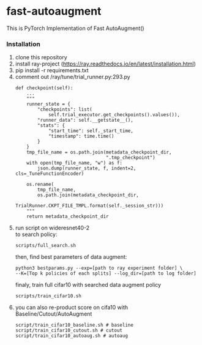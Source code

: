 # fast-autoaugment

This is PyTorch Implementation of Fast AutoAugment()

### Installation
1. clone this repository
2. install ray-project (https://ray.readthedocs.io/en/latest/installation.html)
3. pip install -r requirements.txt
4. comment out /ray/tune/trial_runner.py:293.py
    ```
    def checkpoint(self):
        ...
        """
        runner_state = {
            "checkpoints": list(
                self.trial_executor.get_checkpoints().values()),
            "runner_data": self.__getstate__(),
            "stats": {
                "start_time": self._start_time,
                "timestamp": time.time()
            }
        }
        tmp_file_name = os.path.join(metadata_checkpoint_dir,
                                     ".tmp_checkpoint")
        with open(tmp_file_name, "w") as f:
            json.dump(runner_state, f, indent=2, cls=_TuneFunctionEncoder)

        os.rename(
            tmp_file_name,
            os.path.join(metadata_checkpoint_dir,
                         TrialRunner.CKPT_FILE_TMPL.format(self._session_str)))
        """
        return metadata_checkpoint_dir
    ```
5. run script on wideresnet40-2  
    to search policy:
    ```shell
    scripts/full_search.sh
    ```  
    then, find best parameters of data augment:
    ```shell
    python3 bestparams.py --exp=[path to ray experiment folder] \
    --K=[Top k policies of each splits] --log_dir=[path to log folder]
    ```
    finaly, train full cifar10 with searched data augment policy
    ```shell
    scripts/train_cifar10.sh
    ```
6. you can also re-product score on cifa10 with Baseline/Cutout/AutoAugment
    ```shell
    script/train_cifar10_baseline.sh # baseline
    script/train_cifar10_cutout.sh # cutout
    script/train_cifar10_autoaug.sh # autoaug
    ```